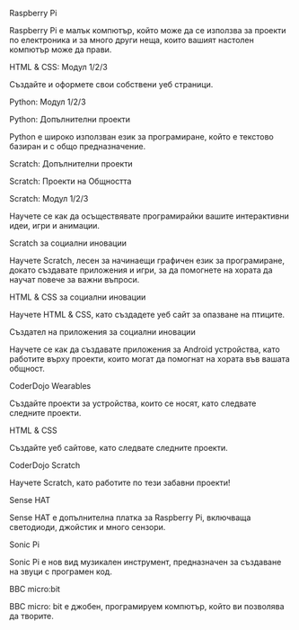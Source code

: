 Raspberry Pi

Raspberry Pi е малък компютър, който може да се използва за проекти по електроника и за много други неща, които вашият настолен компютър може да прави.

HTML & CSS: Модул 1/2/3

Създайте и оформете свои собствени уеб страници.

Python: Модул 1/2/3

Python: Допълнителни проекти

Python е широко използван език за програмиране, който е текстово базиран и с общо предназначение.

Scratch: Допълнителни проекти

Scratch: Проекти на Общността

Scratch: Модул 1/2/3

Научете се как да осъществявате програмирайки вашите интерактивни идеи, игри и анимации.

Scratch за социални иновации

Научете Scratch, лесен за начинаещи графичен език за програмиране, докато създавате приложения и игри, за да помогнете на хората да научат повече за важни въпроси.

HTML & CSS за социални иновации

Научете HTML & CSS, като създадете уеб сайт за опазване на птиците.

Създател на приложения за социални иновации

Научете се как да създавате приложения за Android устройства, като работите върху проекти, които могат да помогнат на хората във вашата общност.

CoderDojo Wearables

Създайте проекти за устройства, които се носят, като следвате следните проекти.

HTML & CSS

Създайте уеб сайтове, като следвате следните проекти.

CoderDojo Scratch

Научете Scratch, като работите по тези забавни проекти!

Sense HAT

Sense HAT е допълнителна платка за Raspberry Pi, включваща светодиоди, джойстик и много сензори.

Sonic Pi

Sonic Pi е нов вид музикален инструмент, предназначен за създаване на звуци с програмен код.

BBC micro:bit

BBC micro: bit е джобен, програмируем компютър, който ви позволява да творите.
